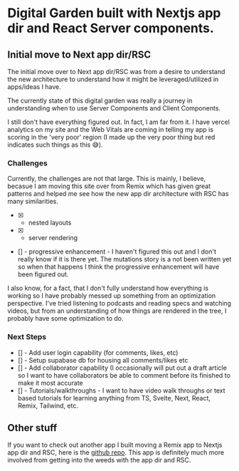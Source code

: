 # Digital Garden built with Nextjs app dir and React Server components.

## Initial move to Next app dir/RSC

The initial move over to Next app dir/RSC was from a desire to understand the new architecture to understand how it might be leveraged/utilized in apps/ideas I have. 

The currently state of this digital garden was really a journey in understanding when to use Server Components and Client Components. 

I still don't have everything figured out. In fact, I am far from it. I have vercel analytics on my site and the Web Vitals are coming in telling my app is scoring in the 'very poor' region (I made up the very poor thing but red indicates such things as this 😅). 

### Challenges

Currently, the challenges are not that large. This is mainly, I believe, becasue I am moving this site over from Remix which has given great patterns and helped me see how the new app dir architecture with RSC has many similarities. 

- [x] - nested layouts
- [x] - server rendering
- [] - progressive enhancement - I haven't figured this out and I don't really know if it is there yet. The mutations story is a not been written yet so when that happens I think the progressive enhancement will have been figured out. 

I also know, for a fact, that I don't fully understand how everything is working so I have probably messed up something from an optimization perspective. I've tried listening to podcasts and reading specs and watching videos, but from an understanding of how things are rendered in the tree, I probably have some optimization to do. 

### Next Steps

- [] - Add user login capability (for comments, likes, etc)
- [] - Setup supabase db for housing all comments/likes etc
- [] - Add collaborator capability (I occasionally will put out a draft article so I want to have collaborators be able to comment before its finished to make it most accurate
- [] - Tutorials/walkthroughs - I want to have video walk throughs or text based tutorials for learning anything from TS, Svelte, Next, React, Remix, Tailwind, etc.

## Other stuff

If you want to check out another app I built moving a Remix app to Nextjs app dir and RSC, here is the [github repo](https://github.com/Benanna2019/invoice-app-rsc). This app is definitely much more involved from getting into the weeds with the app dir and RSC. 
